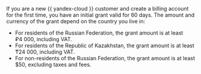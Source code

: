 If you are a new {{ yandex-cloud }} customer and create a billing account for the first time, you have an initial grant valid for 60 days. The amount and currency of the grant depend on the country you live in:

- For residents of the Russian Federation, the grant amount is at least ₽4&nbsp;000, including VAT.
- For residents of the Republic of Kazakhstan, the grant amount is at least ₸24&nbsp;000, including VAT.
- For non-residents of the Russian Federation, the grant amount is at least $50, excluding taxes and fees.

